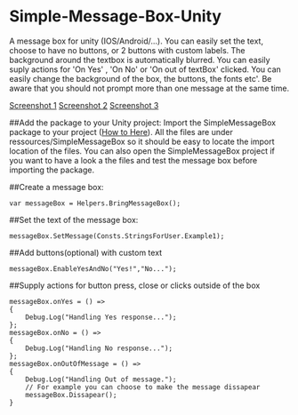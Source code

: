 # Simple-Message-Box-Unity
A message box for unity (IOS/Android/...).
You can easily set the text, choose to have no buttons, or 2 buttons with custom labels. The background around the textbox is automatically blurred. You can easily suply actions for 'On Yes' , 'On No' or 'On out of textBox' clicked.
You can easily change the background of the box, the buttons, the fonts etc'.
Be aware that you should not prompt more than one message at the same time.

[Screenshot 1](http://postimg.org/image/5ewml2um3/)
[Screenshot 2](http://postimg.org/image/ib7zj4u3j/)
[Screenshot 3](http://postimg.org/image/duh3tt09b/)

##Add the package to your Unity project:
Import the SimpleMessageBox package to your project ([How to Here](http://answers.unity3d.com/questions/10813/importing-a-unitypackage.html)). All the files are under ressources/SimpleMessageBox so it should be easy to locate the import location of the files.
You can also open the SimpleMessageBox project if you want to have a look a the files and test the message box before importing the package.

##Create a message box:
```
var messageBox = Helpers.BringMessageBox();
```
##Set the text of the message box:
```
messageBox.SetMessage(Consts.StringsForUser.Example1);
```
##Add buttons(optional) with custom text
```
messageBox.EnableYesAndNo("Yes!","No...");
```
##Supply actions for button press, close or clicks outside of the box
```
messageBox.onYes = () =>
{
	Debug.Log("Handling Yes response...");
};
messageBox.onNo = () =>
{
	Debug.Log("Handling No response...");
};
messageBox.onOutOfMessage = () =>
{
	Debug.Log("Handling Out of message.");
	// For example you can choose to make the message dissapear
	messageBox.Dissapear();
}
```
